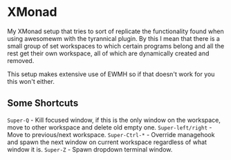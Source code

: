 # XMonad

My XMonad setup that tries to sort of replicate the functionality
found when using awesomewm with the tyrannical plugin. By this I mean
that there is a small group of set workspaces to which certain programs belong
and all the rest get their own workspace, all of which are dynamically created and
removed.

This setup makes extensive use of EWMH so if that doesn't work for you this won't either.

## Some Shortcuts
`Super-Q` - Kill focused window, if this is the only window on the workspace, 
move to other workspace and delete old empty one.
`Super-left/right` - Move to previous/next workspace.
`Super-Ctrl-*` - Override managehook and spawn the next window on current workspace
regardless of what window it is.
`Super-Z` - Spawn dropdown terminal window.
